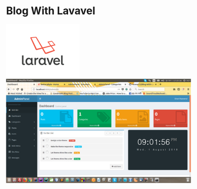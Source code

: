 # Blog With Lavavel

![Laravel](https://github.com/rezwan23/Blog-With-Laravel/blob/master/asset/laravel.png)
<br>
![Screenshot](https://github.com/rezwan23/Blog-With-Laravel/blob/master/asset/preview.png)

